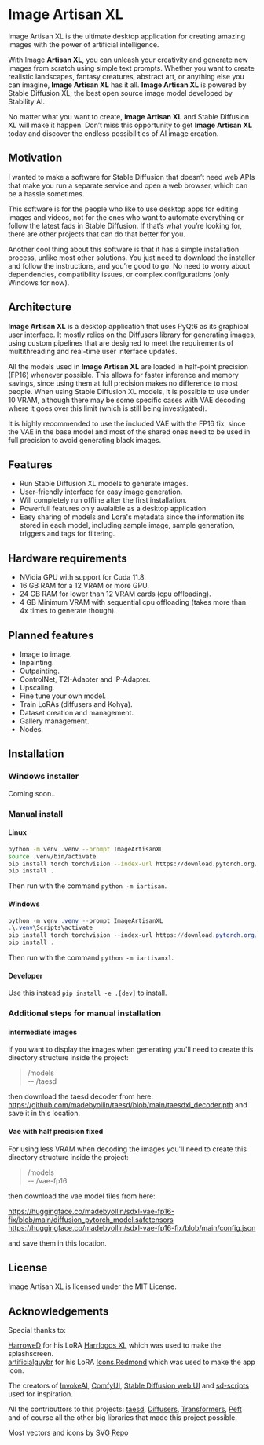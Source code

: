 # Image Artisan XL

Image Artisan XL is the ultimate desktop application for creating amazing images with the power of artificial intelligence.

With Image **Artisan XL**, you can unleash your creativity and generate new images from scratch using simple text prompts. Whether you want to create realistic landscapes, fantasy creatures, abstract art, or anything else you can imagine, **Image Artisan XL** has it all. **Image Artisan XL** is powered by Stable Diffusion XL, the best open source image model developed by Stability AI.

No matter what you want to create, **Image Artisan XL** and Stable Diffusion XL will make it happen. Don’t miss this opportunity to get **Image Artisan XL** today and discover the endless possibilities of AI image creation.

## Motivation

I wanted to make a software for Stable Diffusion that doesn’t need web APIs that make you run a separate service and open a web browser, which can be a hassle sometimes.

This software is for the people who like to use desktop apps for editing images and videos, not for the ones who want to automate everything or follow the latest fads in Stable Diffusion. If that’s what you’re looking for, there are other projects that can do that better for you.

Another cool thing about this software is that it has a simple installation process, unlike most other solutions. You just need to download the installer and follow the instructions, and you’re good to go. No need to worry about dependencies, compatibility issues, or complex configurations (only Windows for now).

## Architecture

**Image Artisan XL** is a desktop application that uses PyQt6 as its graphical user interface. It mostly relies on the Diffusers library for generating images, using custom pipelines that are designed to meet the requirements of multithreading and real-time user interface updates.

All the models used in **Image Artisan XL** are loaded in half-point precision (FP16) whenever possible. This allows for faster inference and memory savings, since using them at full precision makes no difference to most people. When using Stable Diffusion XL models, it is possible to use under 10 VRAM, although there may be some specific cases with VAE decoding where it goes over this limit (which is still being investigated).

It is highly recommended to use the included VAE with the FP16 fix, since the VAE in the base model and most of the shared ones need to be used in full precision to avoid generating black images.

## Features

- Run Stable Diffusion XL models to generate images.
- User-friendly interface for easy image generation.
- Will completely run offline after the first installation.
- Powerfull features only avalaible as a desktop application.
- Easy sharing of models and Lora's metadata since the information its stored in each model, including sample image, sample generation, triggers and tags for filtering.

## Hardware requirements

- NVidia GPU with support for Cuda 11.8.
- 16 GB RAM for a 12 VRAM or more GPU.
- 24 GB RAM for lower than 12 VRAM cards (cpu offloading).
- 4 GB Minimum VRAM with sequential cpu offloading (takes more than 4x times to generate though).

## Planned features

- Image to image.
- Inpainting.
- Outpainting.
- ControlNet, T2I-Adapter and IP-Adapter.
- Upscaling.
- Fine tune your own model.
- Train LoRAs (diffusers and Kohya).
- Dataset creation and management.
- Gallery management.
- Nodes.

## Installation

### Windows installer

Coming soon..

### Manual install

#### Linux

```bash
python -m venv .venv --prompt ImageArtisanXL
source .venv/bin/activate
pip install torch torchvision --index-url https://download.pytorch.org/whl/cu118
pip install .
```

Then run with the command `python -m iartisan`.

#### Windows

```powershell
python -m venv .venv --prompt ImageArtisanXL
.\.venv\Scripts\activate
pip install torch torchvision --index-url https://download.pytorch.org/whl/cu118
pip install .
```

Then run with the command `python -m iartisanxl`.

#### Developer

Use this instead `pip install -e .[dev]` to install.

### Additional steps for manual installation

#### intermediate images

If you want to display the images when generating you'll need to create this directory structure inside the project:

> /models  
> -- /taesd

then download the taesd decoder from here: https://github.com/madebyollin/taesd/blob/main/taesdxl_decoder.pth and save it in this location.

#### Vae with half precision fixed

For using less VRAM when decoding the images you'll need to create this directory structure inside the project:

> /models  
> -- /vae-fp16

then download the vae model files from here:

https://huggingface.co/madebyollin/sdxl-vae-fp16-fix/blob/main/diffusion_pytorch_model.safetensors https://huggingface.co/madebyollin/sdxl-vae-fp16-fix/blob/main/config.json

and save them in this location.

## License

Image Artisan XL is licensed under the MIT License.

## Acknowledgements

Special thanks to:

[HarroweD](https://civitai.com/user/HarroweD/models) for his LoRA [Harrlogos XL](https://civitai.com/models/176555/harrlogos-xl-finally-custom-text-generation-in-sd) which was used to make the splashscreen.  
[artificialguybr](https://civitai.com/user/artificialguybr/models) for his LoRA [Icons.Redmond](https://civitai.com/models/122827/iconsredmond-app-icons-lora-for-sd-xl-10) which was used to make the app icon.

The creators of [InvokeAI](https://github.com/invoke-ai/InvokeAI), [ComfyUI](https://github.com/comfyanonymous/ComfyUI), [Stable Diffusion web UI](https://github.com/AUTOMATIC1111/stable-diffusion-webui) and [sd-scripts](https://github.com/kohya-ss/sd-scripts) used for inspiration.

All the contributtors to this projects:
[taesd](https://github.com/madebyollin/taesd),
[Diffusers](https://github.com/huggingface/diffusers),
[Transformers](https://github.com/huggingface/transformers),
[Peft](https://github.com/huggingface/peft)
and of course all the other big libraries that made this project possible.

Most vectors and icons by [SVG Repo](https://www.svgrepo.com)
